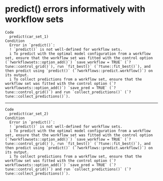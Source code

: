# predict() errors informatively with workflow sets

    Code
      predict(car_set_1)
    Condition
      Error in `predict()`:
      ! `predict()` is not well-defined for workflow sets.
      i To predict with the optimal model configuration from a workflow set, ensure that the workflow set was fitted with the control option (`?workflowsets::option_add()`) `save_workflow = TRUE` (`?tune::control_grid()`), run `fit_best()` (`?tune::fit_best()`), and then predict using `predict()` (`?workflows::predict.workflow()`) on its output.
      i To collect predictions from a workflow set, ensure that the workflow set was fitted with the control option (`?workflowsets::option_add()`) `save_pred = TRUE` (`?tune::control_grid()`) and run `collect_predictions()` (`?tune::collect_predictions()`).

---

    Code
      predict(car_set_2)
    Condition
      Error in `predict()`:
      ! `predict()` is not well-defined for workflow sets.
      i To predict with the optimal model configuration from a workflow set, ensure that the workflow set was fitted with the control option (`?workflowsets::option_add()`) `save_workflow = TRUE` (`?tune::control_grid()`), run `fit_best()` (`?tune::fit_best()`), and then predict using `predict()` (`?workflows::predict.workflow()`) on its output.
      i To collect predictions from a workflow set, ensure that the workflow set was fitted with the control option (`?workflowsets::option_add()`) `save_pred = TRUE` (`?tune::control_grid()`) and run `collect_predictions()` (`?tune::collect_predictions()`).

